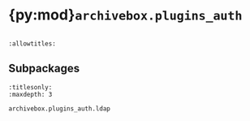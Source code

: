 # {py:mod}`archivebox.plugins_auth`

```{py:module} archivebox.plugins_auth
```

```{autodoc2-docstring} archivebox.plugins_auth
:allowtitles:
```

## Subpackages

```{toctree}
:titlesonly:
:maxdepth: 3

archivebox.plugins_auth.ldap
```
